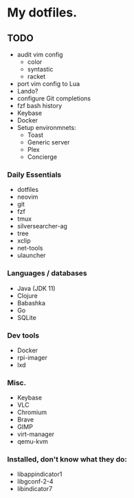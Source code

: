 # My dotfiles.

## TODO

* audit vim config
    * color
    * syntastic
    * racket
* port vim config to Lua
* Lando?
* configure Git completions
* fzf bash history
* Keybase
* Docker
* Setup environmnets:
    * Toast
    * Generic server
    * Plex
    * Concierge

### Daily Essentials

* dotfiles
* neovim
* git
* fzf
* tmux
* silversearcher-ag
* tree
* xclip
* net-tools
* ulauncher

### Languages / databases

* Java (JDK 11)
* Clojure
* Babashka
* Go
* SQLite

### Dev tools

* Docker
* rpi-imager
* lxd

### Misc.

* Keybase
* VLC
* Chromium
* Brave
* GIMP
* virt-manager
* qemu-kvm

### Installed, don't know what they do:

* libappindicator1
* libgconf-2-4
* libindicator7
